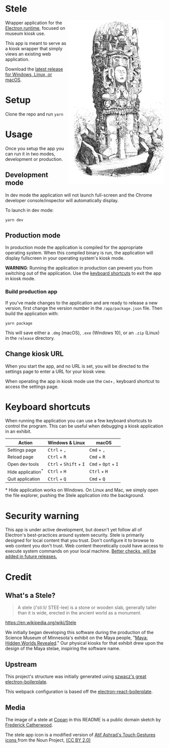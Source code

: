 # Stele

<img align="right" alt="Image of a Maya stele at Copan, by Frederick Catherwood" src="/resources/copan.png" />

Wrapper application for the [Electron runtime](http://electron.atom.io), focused on museum kiosk use.

This app is meant to serve as a kiosk wrapper that simply views an existing web application.

Download the [latest release for Windows, Linux, or macOS](https://github.com/scimusmn/stele/releases/latest).

# Setup

Clone the repo and run `yarn`

# Usage
Once you setup the app you can run it in two modes, development or production.

## Development mode
In dev mode the application will not launch full-screen and the Chrome developer console/inspector will automatically display.

To launch in dev mode:

    yarn dev

## Production mode
In production mode the application is compiled for the appropriate operating system. When this compiled binary is run, the application will display fullscreen in your operating system's kiosk mode.

**WARNING**: Running the application in production can prevent you from switching out of the application. Use the [keyboard shortcuts](#keyboard-shortcuts) to exit the app in kiosk mode.

### Build production app
If you've made changes to the application and are ready to release a new version, first change the version number in the `/app/package.json` file. Then build the application with:

    yarn package

This will save either a `.dmg` (macOS), `.exe` (Windows 10), or an `.zip` (Linux) in the `release` directory.

## Change kiosk URL
When you start the app, and no URL is set, you will be directed to the settings page to enter a URL for your kiosk view.

When operating the app in kiosk mode use the `Cmd`+`,` keyboard shortcut to access the settings page.

# Keyboard shortcuts
When running the application you can use a few keyboard shortcuts to control the program. This can be useful when debugging a kiosk application in an exhibit.

| Action                       | Windows & Linux | macOS |
| ---                          | ---     | ---   |
| Settings page                | <kbd>Ctrl</kbd> + <kbd>,</kbd> | <kbd>Cmd</kbd> + <kbd>,</kbd> |
| Reload page                  | <kbd>Ctrl</kbd> + <kbd>R</kbd> | <kbd>Cmd</kbd> + <kbd>R</kbd> |
| Open dev tools               | <kbd>Ctrl</kbd> + <kbd>Shift</kbd> + <kbd>I</kbd> | <kbd>Cmd</kbd> + <kbd>Opt</kbd> + <kbd>I</kbd> |
| Hide application<sup>*</sup> | <kbd>Ctrl</kbd> + <kbd>H</kbd> | <kbd>Ctrl</kbd> + <kbd>H</kbd> |
| Quit application             | <kbd>Ctrl</kbd> + <kbd>Q</kbd> | <kbd>Cmd</kbd> + <kbd>Q</kbd> |

\* Hide application works on Windows. On Linux and Mac, we simply open the file explorer, pushing the Stele application into the background.

# Security warning
This app is under active development, but doesn't yet follow all of Electron's best-practices around system security. Stele is primarily designed for local content that you trust. Don't configure it to browse to web content you don't trust. Web content theoretically could have access to execute system commands on your local machine. [Better checks, will be added in future releases.](https://github.com/scimusmn/stele/issues/20)

# Credit
## What's a Stele?
> A stele (/ˈstiːli/ STEE-lee) is a stone or wooden slab, generally taller than it is wide, erected in the ancient world as a monument.

https://en.wikipedia.org/wiki/Stele

We initially began developing this software during the production of the Science Museum of Minnesota's exhibit on the Maya people, "[Maya: Hidden Worlds Revealed](https://www.smm.org/exhibitrental/maya-hidden-worlds-revealed)." Our physical kiosks for that exhibit drew upon the design of the Maya stelae, inspiring the software name.

## Upstream
This project's structure was initially generated using [szwacz's great electron-boilerplate](https://github.com/szwacz/electron-boilerplate).

This webpack configuration is based off the [electron-react-boilerplate](https://github.com/electron-react-boilerplate/electron-react-boilerplate).

## Media
The image of a stele at [Copan](https://uncoveredhistory.com/honduras/copan/the-stelae-of-copan/) in this README is a public domain sketch by [Frederick Catherwood](https://en.wikipedia.org/wiki/Frederick_Catherwood).

The stele app icon is a modified version of [ Atif Ashrad's Touch Gestures icons ](https://thenounproject.com/atifarshad/collection/touch-gestures/) from the Noun Project, [(CC BY 2.0)](https://creativecommons.org/licenses/by/2.0/)
